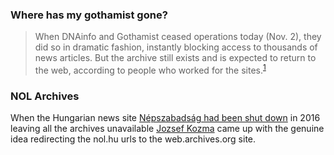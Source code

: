
### Where has my gothamist gone?

> When DNAinfo and Gothamist ceased operations today (Nov. 2), they did so in dramatic fashion, instantly blocking access to thousands of news articles. But the archive still exists and is expected to return to the web, according to people who worked for the sites.<sup>[1](https://qz.com/1119220/the-archives-of-dnainfo-gothamist-chicagoist-laist-and-shanghaiist-are-not-deleted/)</sup>

### NOL Archives
When the Hungarian news site [Népszabadság had been shut down](https://www.bbc.co.uk/news/amp/world-europe-37596805) in 2016 leaving all the archives unavailable [Jozsef Kozma](https://github.com/jzsfkzm/nol-archive) came up with the genuine idea redirecting the nol.hu urls to the web.archives.org site.
